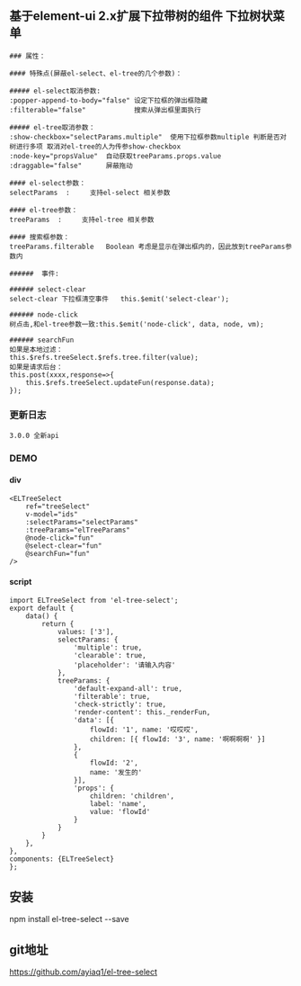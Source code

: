 ## 基于element-ui 2.x扩展下拉带树的组件 下拉树状菜单
```
### 属性：

#### 特殊点(屏蔽el-select、el-tree的几个参数)：

##### el-select取消参数:
:popper-append-to-body="false" 设定下拉框的弹出框隐藏
:filterable="false"            搜索从弹出框里面执行

##### el-tree取消参数：
:show-checkbox="selectParams.multiple"  使用下拉框参数multiple 判断是否对树进行多项 取消对el-tree的人为传参show-checkbox
:node-key="propsValue"  自动获取treeParams.props.value
:draggable="false"      屏蔽拖动

#### el-select参数：
selectParams  :     支持el-select 相关参数

#### el-tree参数：
treeParams  :     支持el-tree 相关参数

#### 搜索框参数：
treeParams.filterable   Boolean 考虑是显示在弹出框内的，因此放到treeParams参数内

######  事件:    

###### select-clear
select-clear 下拉框清空事件   this.$emit('select-clear');

###### node-click
树点击,和el-tree参数一致:this.$emit('node-click', data, node, vm);

###### searchFun  
如果是本地过滤：
this.$refs.treeSelect.$refs.tree.filter(value);
如果是请求后台：
this.post(xxxx,response=>{
    this.$refs.treeSelect.updateFun(response.data);
});
```
### 更新日志
    3.0.0 全新api
### DEMO
#### div
    <ELTreeSelect
        ref="treeSelect"
        v-model="ids"
        :selectParams="selectParams"
        :treeParams="elTreeParams"
        @node-click="fun"
        @select-clear="fun"
        @searchFun="fun"
    />


#### script
```
import ELTreeSelect from 'el-tree-select';
export default {
    data() {
        return {
            values: ['3'],
            selectParams: {
                'multiple': true,
                'clearable': true,
                'placeholder': '请输入内容'
            },
            treeParams: {
                'default-expand-all': true,
                'filterable': true,
                'check-strictly': true,
                'render-content': this._renderFun,
                'data': [{
                    flowId: '1', name: '哎哎哎',
                    children: [{ flowId: '3', name: '啊啊啊啊' }]
                },
                {
                    flowId: '2',
                    name: '发生的'
                }],
                'props': {
                    children: 'children',
                    label: 'name',
                    value: 'flowId'
                }
            }
        }
    },
},
components: {ELTreeSelect}
};
```
## 安装

npm install el-tree-select --save

## git地址
https://github.com/ayiaq1/el-tree-select

